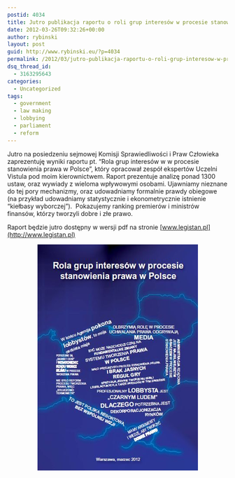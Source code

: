 ```yaml
---
postid: 4034
title: Jutro publikacja raportu o roli grup interesów w procesie stanowienia prawa w Polsce
date: 2012-03-26T09:32:26+00:00
author: rybinski
layout: post
guid: http://www.rybinski.eu/?p=4034
permalink: /2012/03/jutro-publikacja-raportu-o-roli-grup-interesow-w-procesie-stanowienia-prawa-w-polsce/
dsq_thread_id:
  - 3163295643
categories:
  - Uncategorized
tags:
  - government
  - law making
  - lobbying
  - parliament
  - reform
---
```

Jutro na posiedzeniu sejmowej Komisji Sprawiedliwości i Praw Człowieka zaprezentuję wyniki raportu pt. “Rola grup interesów w w procesie stanowienia prawa w Polsce”, który opracował zespół ekspertów Uczelni Vistula pod moim kierownictwem. Raport prezentuje analizę ponad 1300 ustaw, oraz wywiady z wieloma wpływowymi osobami. Ujawniamy nieznane do tej pory mechanizmy, oraz udowadniamy formalnie prawdy obiegowe (na przykład udowadniamy statystycznie i ekonometrycznie istnienie “kiełbasy wyborczej”).  Pokazujemy ranking premierów i ministrów finansów, którzy tworzyli dobre i złe prawo.

Raport będzie jutro dostępny w wersji pdf na stronie [www.legistan.pl](http://www.legistan.pl)

<p style="text-align: center;">
  <a href="/uploads/2012/03/Raport_okladka.jpg"><img class="wp-image-4035 aligncenter" title="Raport_okladka" src="/uploads/2012/03/Raport_okladka.jpg" alt="" width="367" height="516" /></a>
</p>

 
